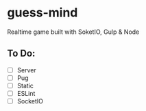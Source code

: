 # guess-mind
Realtime game built with SoketIO, Gulp &amp; Node

## To Do:
- [ ] Server
- [ ] Pug
- [ ] Static
- [ ] ESLint
- [ ] SocketIO